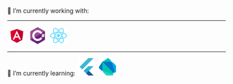 🔭 I’m currently working with:
<hr />
<img src = "https://raw.githubusercontent.com/devicons/devicon/6910f0503efdd315c8f9b858234310c06e04d9c0/icons/angular/angular-original.svg" alt = "html" widft = "40" height = "40" style = "max-width;100%;margin: 0 2px"></img>
<img src = "https://raw.githubusercontent.com/devicons/devicon/6910f0503efdd315c8f9b858234310c06e04d9c0/icons/csharp/csharp-original.svg" alt = "html" widft = "40" height = "40" style = "max-width;100%;margin: 0 2px"></img>
<img src = "https://raw.githubusercontent.com/devicons/devicon/6910f0503efdd315c8f9b858234310c06e04d9c0/icons/react/react-original.svg" alt = "html" widft = "40" height = "40" style = "max-width;100%;margin: 0 2px"></img>
 <hr />
 🌱 I’m currently learning:
<img src = "https://raw.githubusercontent.com/devicons/devicon/6910f0503efdd315c8f9b858234310c06e04d9c0/icons/flutter/flutter-original.svg" alt = "html" widft = "40" height = "40" style = "max-width;100%;margin: 0 2px"></img>
<img src = "https://raw.githubusercontent.com/devicons/devicon/6910f0503efdd315c8f9b858234310c06e04d9c0/icons/dart/dart-original.svg" alt = "html" widft = "40" height = "40" style = "max-width;100%;margin: 0 2px"></img>
<!--
**brunoinnecco/brunoinnecco** is a ✨ _special_ ✨ repository because its `README.md` (this file) appears on your GitHub profile.

Here are some ideas to get you started:

- 🔭 I’m currently working on ...
- 🌱 I’m currently learning ...
- 👯 I’m looking to collaborate on ...
- 🤔 I’m looking for help with ...
- 💬 Ask me about ...
- 📫 How to reach me: ...
- 😄 Pronouns: ...
- ⚡ Fun fact: ...
-->
